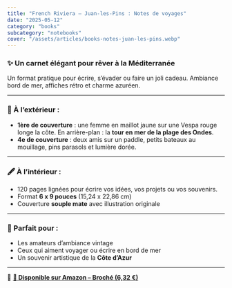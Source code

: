 ```yaml
---
title: "French Riviera – Juan-les-Pins : Notes de voyages"
date: "2025-05-12"
category: "books"
subcategory: "notebooks"
cover: "/assets/articles/books-notes-juan-les-pins.webp"
---
```


### ✨ Un carnet élégant pour rêver à la Méditerranée

Un format pratique pour écrire, s’évader ou faire un joli cadeau. Ambiance bord de mer, affiches rétro et charme azuréen.

---

### 📘 À l’extérieur :
- **1ère de couverture** : une femme en maillot jaune sur une Vespa rouge longe la côte.
  En arrière-plan : la **tour en mer de la plage des Ondes**.
- **4e de couverture** : deux amis sur un paddle, petits bateaux au mouillage, pins parasols et lumière dorée.

---

### 🖋️ À l’intérieur :
- 120 pages lignées pour écrire vos idées, vos projets ou vos souvenirs.
- Format **6 x 9 pouces** (15,24 x 22,86 cm)
- Couverture **souple mate** avec illustration originale

---

### 🎯 Parfait pour :
- Les amateurs d’ambiance vintage
- Ceux qui aiment voyager ou écrire en bord de mer
- Un souvenir artistique de la **Côte d’Azur**

---

🔗 **[📖 Disponible sur Amazon – Broché (6,32 €)](https://www.amazon.fr/dp/B0F6CKF9J2)**
